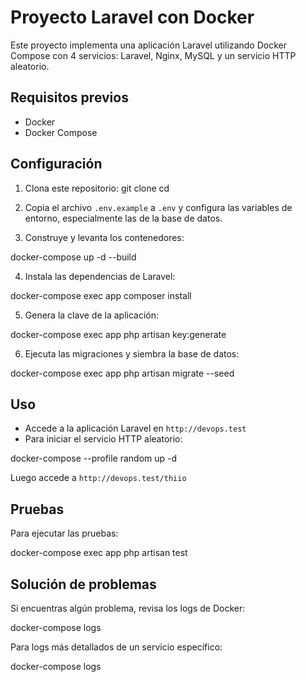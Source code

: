 # Proyecto Laravel con Docker

Este proyecto implementa una aplicación Laravel utilizando Docker Compose con 4 servicios: Laravel, Nginx, MySQL y un servicio HTTP aleatorio.

## Requisitos previos

- Docker
- Docker Compose

## Configuración

1. Clona este repositorio:
git clone <url-del-repositorio>
cd <nombre-del-directorio>

2. Copia el archivo `.env.example` a `.env` y configura las variables de entorno, especialmente las de la base de datos.

3. Construye y levanta los contenedores:

docker-compose up -d --build

4. Instala las dependencias de Laravel:

docker-compose exec app composer install

5. Genera la clave de la aplicación:

docker-compose exec app php artisan key:generate

6. Ejecuta las migraciones y siembra la base de datos:

docker-compose exec app php artisan migrate --seed

## Uso

- Accede a la aplicación Laravel en `http://devops.test`
- Para iniciar el servicio HTTP aleatorio:

docker-compose --profile random up -d

Luego accede a `http://devops.test/thiio`

## Pruebas

Para ejecutar las pruebas:

docker-compose exec app php artisan test

## Solución de problemas

Si encuentras algún problema, revisa los logs de Docker:

docker-compose logs

Para logs más detallados de un servicio específico:

docker-compose logs <nombre-del-servicio>